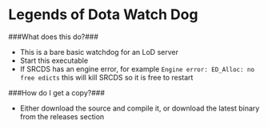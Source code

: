 Legends of Dota Watch Dog
=========================

###What does this do?###
 - This is a bare basic watchdog for an LoD server
 - Start this executable
 - If SRCDS has an engine error, for example `Engine error: ED_Alloc: no free edicts` this will kill SRCDS so it is free to restart

###How do I get a copy?###
 - Either download the source and compile it, or download the latest binary from the releases section
